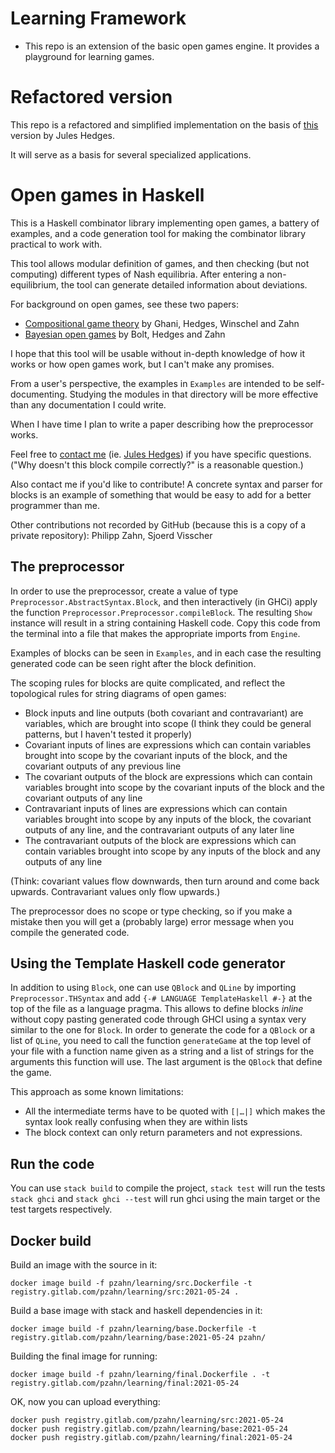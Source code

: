 # Learning Framework

* This repo is an extension of the basic open games engine. It provides a playground for learning games.



# Refactored version

This repo is a refactored and simplified implementation on the basis of [this](https://github.com/jules-hedges/open-game-engine) version by Jules Hedges.

It will serve as a basis for several specialized applications.




# Open games in Haskell

This is a Haskell combinator library implementing open games, a battery of examples, and a code generation tool for making the combinator library practical to work with.

This tool allows modular definition of games, and then checking (but not computing) different types of Nash equilibria. After entering a non-equilibrium, the tool can generate detailed information about deviations.

For background on open games, see these two papers:
* [Compositional game theory](https://arxiv.org/abs/1603.04641) by Ghani, Hedges, Winschel and Zahn
* [Bayesian open games](https://arxiv.org/abs/1910.03656) by Bolt, Hedges and Zahn

I hope that this tool will be usable without in-depth knowledge of how it works or how open games work, but I can't make any promises.

From a user's perspective, the examples in `Examples` are intended to be self-documenting. Studying the modules in that directory will be more effective than any documentation I could write.

When I have time I plan to write a paper describing how the preprocessor works.

Feel free to [contact me](mailto:juleshedges.invariant@gmail.com) (ie. [Jules Hedges](https://julesh.com/)) if you have specific questions. ("Why doesn't this block compile correctly?" is a reasonable question.)

Also contact me if you'd like to contribute! A concrete syntax and parser for blocks is an example of something that would be easy to add for a better programmer than me.

Other contributions not recorded by GitHub (because this is a copy of a private repository): Philipp Zahn, Sjoerd Visscher

## The preprocessor

In order to use the preprocessor, create a value of type `Preprocessor.AbstractSyntax.Block`, and then interactively (in GHCi) apply the function `Preprocessor.Preprocessor.compileBlock`. The resulting `Show` instance will result in a string containing Haskell code. Copy this code from the terminal into a file that makes the appropriate imports from `Engine`.

Examples of blocks can be seen in `Examples`, and in each case the resulting generated code can be seen right after the block definition.

The scoping rules for blocks are quite complicated, and reflect the topological rules for string diagrams of open games:
* Block inputs and line outputs (both covariant and contravariant) are variables, which are brought into scope (I think they could be general patterns, but I haven't tested it properly)
* Covariant inputs of lines are expressions which can contain variables brought into scope by the covariant inputs of the block, and the covariant outputs of any previous line
* The covariant outputs of the block are expressions which can contain variables brought into scope by the covariant inputs of the block and the covariant outputs of any line
* Contravariant inputs of lines are expressions which can contain variables brought into scope by any inputs of the block, the covariant outputs of any line, and the contravariant outputs of any later line
* The contravariant outputs of the block are expressions which can contain variables brought into scope by any inputs of the block and any outputs of any line

(Think: covariant values flow downwards, then turn around and come back upwards. Contravariant values only flow upwards.)

The preprocessor does no scope or type checking, so if you make a mistake then you will get a (probably large) error message when you compile the generated code.

## Using the Template Haskell code generator

In addition to using `Block`, one can use `QBlock` and `QLine` by importing
`Preprocessor.THSyntax` and add `{-# LANGUAGE TemplateHaskell #-}` at the top of the file
as a language pragma. This allows to define blocks _inline_ without copy pasting generated code
through GHCI using a syntax very similar to the one for `Block`. In order to generate the code
for a `QBlock` or a list of `QLine`, you need to call the function `generateGame` at the top
level of your file with a function name given as a string and a list of strings for the
arguments this function will use. The last argument is the `QBlock` that define the game.

This approach as some known limitations:

- All the intermediate terms have to be quoted with `[|…|]` which makes the syntax look really
confusing when they are within lists
- The block context can only return parameters and not expressions.

## Run the code

You can use `stack build` to compile the project, `stack test` will run the tests
`stack ghci` and `stack ghci --test` will run ghci using the main target or the test
targets respectively.

## Docker build

Build an image with the source in it:

    docker image build -f pzahn/learning/src.Dockerfile -t registry.gitlab.com/pzahn/learning/src:2021-05-24 .

Build a base image with stack and haskell dependencies in it:

    docker image build -f pzahn/learning/base.Dockerfile -t registry.gitlab.com/pzahn/learning/base:2021-05-24 pzahn/

Building the final image for running:

    docker image build -f pzahn/learning/final.Dockerfile . -t registry.gitlab.com/pzahn/learning/final:2021-05-24

OK, now you can upload everything:

    docker push registry.gitlab.com/pzahn/learning/src:2021-05-24
    docker push registry.gitlab.com/pzahn/learning/base:2021-05-24
    docker push registry.gitlab.com/pzahn/learning/final:2021-05-24
